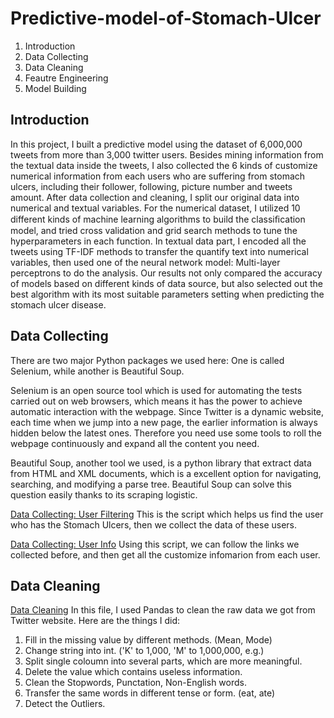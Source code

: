# Predictive-model-of-Stomach-Ulcer


1. Introduction
2. Data Collecting
3. Data Cleaning
4. Feautre Engineering
5. Model Building


## Introduction

In this project, I built a predictive model using the dataset of 6,000,000 tweets from more than 3,000 twitter users. Besides mining information from the textual data inside the tweets, I also collected the 6 kinds of customize numerical information from each users who are suffering from stomach ulcers, including their follower, following, picture number and tweets amount. After data collection and cleaning, I split our original data into numerical and textual variables. For the numerical dataset, I utilized 10 different kinds of machine learning algorithms to build the classiﬁcation model, and tried cross validation and grid search methods to tune the hyperparameters in each function. In textual data part, I encoded all the tweets using TF-IDF methods to transfer the quantify text into numerical variables, then used one of the neural network model: Multi-layer perceptrons to do the analysis. Our results not only compared the accuracy of models based on different kinds of data source, but also selected out the best algorithm with its most suitable parameters setting when predicting the stomach ulcer disease.

## Data Collecting

There are two major Python packages we used here: One is called Selenium, while another is Beautiful Soup. 

Selenium is an open source tool which is used for automating the tests carried out on web browsers, which means it has the power to achieve automatic interaction with the webpage. Since Twitter is a dynamic website, each time when we jump into a new page, the earlier information is always hidden below the latest ones. Therefore you need use some tools to roll the webpage continuously and expand all the content you need. 

Beautiful Soup, another tool we used, is a python library that extract data from HTML and XML documents, which is a excellent option for navigating, searching, and modifying a parse tree. Beautiful Soup can solve this question easily thanks to its scraping logistic. 

[Data Collecting: User Filtering](https://github.com/ZihanChen1995/Predictive-Model-of-Stomach-Ulcers/blob/master/Data%20Collecting:%20User%20Filtering)
This is the script which helps us find the user who has the Stomach Ulcers, then we collect the data of these users.

[Data Collecting: User Info](https://github.com/ZihanChen1995/Predictive-Model-of-Stomach-Ulcers/blob/master/Data%20Collecting:%20User%20Info)
Using this script, we can follow the links we collected before, and then get all the customize infomarion from each user.


## Data Cleaning

[Data Cleaning](https://github.com/ZihanChen1995/Predictive-Model-of-Stomach-Ulcers/blob/master/Data%20Cleaning)
In this file, I used Pandas to clean the raw data we got from Twitter website. Here are the things I did:

1. Fill in the missing value by different methods. (Mean, Mode)
2. Change string into int. ('K' to 1,000, 'M' to 1,000,000, e.g.)
3. Split single coloumn into several parts, which are more meaningful.
4. Delete the value which contains useless information.
5. Clean the Stopwords, Punctation, Non-English words.
6. Transfer the same words in different tense or form. (eat, ate)
7. Detect the Outliers.
